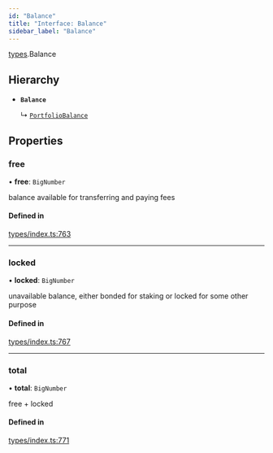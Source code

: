 ```yaml
---
id: "Balance"
title: "Interface: Balance"
sidebar_label: "Balance"
---
```


[types](../../../modules/Types/Types.md).Balance

## Hierarchy

- **`Balance`**

  ↳ [`PortfolioBalance`](../../API/Entities/Portfolio/Types/PortfolioBalance/PortfolioBalance.md)

## Properties

### free

• **free**: `BigNumber`

balance available for transferring and paying fees

#### Defined in

[types/index.ts:763](https://github.com/PolymeshAssociation/polymesh-sdk/blob/720afb69c/src/types/index.ts#L763)

___

### locked

• **locked**: `BigNumber`

unavailable balance, either bonded for staking or locked for some other purpose

#### Defined in

[types/index.ts:767](https://github.com/PolymeshAssociation/polymesh-sdk/blob/720afb69c/src/types/index.ts#L767)

___

### total

• **total**: `BigNumber`

free + locked

#### Defined in

[types/index.ts:771](https://github.com/PolymeshAssociation/polymesh-sdk/blob/720afb69c/src/types/index.ts#L771)
